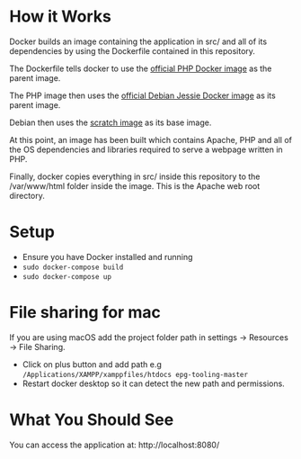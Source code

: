# How it Works

Docker builds an image containing the application in src/ and all of its dependencies by using the Dockerfile contained in this repository.

The Dockerfile tells docker to use the [official PHP Docker image](https://hub.docker.com/_/php/) as the parent image.

The PHP image then uses the [official Debian Jessie Docker image](https://hub.docker.com/_/debian/) as its parent image.

Debian then uses the [scratch image](https://hub.docker.com/_/scratch/) as its base image.

At this point, an image has been built which contains Apache, PHP and all of the OS dependencies and libraries required to serve a webpage written in PHP.

Finally, docker copies everything in src/ inside this repository to the /var/www/html folder inside the image. This is the Apache web root directory.

# Setup

 - Ensure you have Docker installed and running
 - `sudo docker-compose build` 
 - `sudo docker-compose up`

# File sharing for mac

If you are using macOS add the project folder path in settings -> Resources -> File Sharing.

 - Click on plus button and add path e.g `/Applications/XAMPP/xamppfiles/htdocs epg-tooling-master`
 - Restart docker desktop so it can detect the new path and permissions. 

# What You Should See

You can access the application at: http://localhost:8080/
